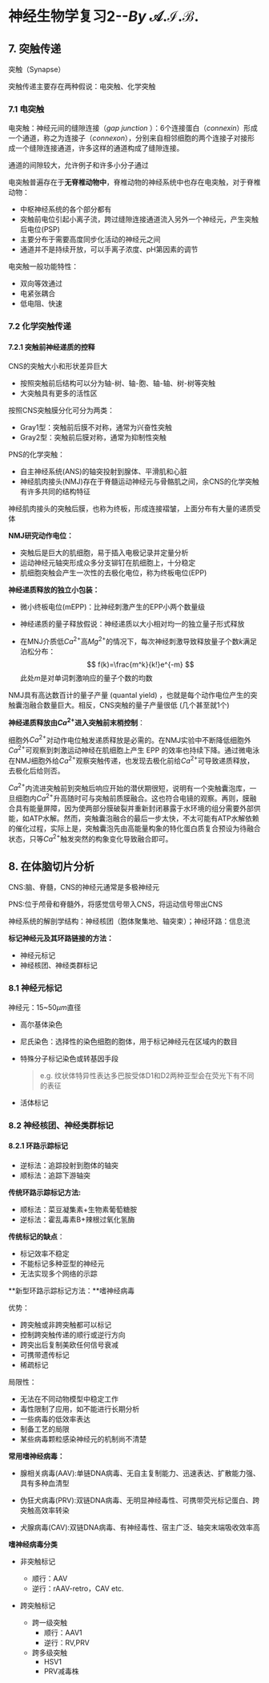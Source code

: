 # 神经生物学复习2--$By\ \mathcal{A.I.B.}$

## 7. 突触传递

突触（Synapse）

突触传递主要存在两种假说：电突触、化学突触

### 7.1 电突触

电突触：神经元间的缝隙连接（*gap junction* ）：6个连接蛋白（*connexin*）形成一个通道，称之为连接子（*connexon*），分别来自相邻细胞的两个连接子对接形成一个缝隙连接通道，许多这样的通道构成了缝隙连接。

通道的间隙较大，允许例子和许多小分子通过

电突触普遍存在于**无脊椎动物中**，脊椎动物的神经系统中也存在电突触，对于脊椎动物：

+ 中枢神经系统的各个部分都有
+ 突触前电位引起小离子流，跨过缝隙连接通道流入另外一个神经元，产生突触后电位(PSP)
+ 主要分布于需要高度同步化活动的神经元之间
+ 通道并不是持续开放，可以手离子浓度、pH第因素的调节

电突触一般功能特性：

+ 双向等效通过
+ 电紧张耦合
+ 低电阻、快速

### 7.2 化学突触传递

#### 7.2.1 突触前神经递质的控释

CNS的突触大小和形状差异巨大

+ 按照突触前后结构可以分为轴-树、轴-胞、轴-轴、树-树等突触
+ 大突触具有更多的活性区

按照CNS突触膜分化可分为两类：

+ Gray1型：突触前后膜不对称，通常为兴奋性突触
+ Gray2型：突触前后膜对称，通常为抑制性突触

PNS的化学突触：

+ 自主神经系统(ANS)的轴突投射到腺体、平滑肌和心脏
+ 神经肌肉接头(NMJ)存在于脊髓运动神经元与骨骼肌之间，余CNS的化学突触有许多共同的结构特征

神经肌肉接头的突触后膜，也称为终板，形成连接褶皱，上面分布有大量的递质受体

**NMJ研究动作电位：**

+ 突触后是巨大的肌细胞，易于插入电极记录并定量分析
+ 运动神经元轴突形成众多分支铆钉在肌细胞上，十分稳定
+ 肌细胞突触会产生一次性的去极化电位，称为终板电位(EPP)

**神经递质释放的独立小包装：**

+ 微小终板电位(mEPP)：比神经刺激产生的EPP小两个数量级

+ 神经递质的量子释放假说：神经递质以大小相对均一的独立量子形式释放

+ 在MNJ介质低$Ca^{2+}$高$Mg^{2+}$的情况下，每次神经刺激导致释放量子个数$k$满足泊松分布：
  $$
  f(k)=\frac{m^k}{k!}e^{-m}
  $$
  此处$m$是对单词刺激响应的量子个数的均数

NMJ具有高达数百计的量子产量 (quantal yield) ，也就是每个动作电位产生的突触囊泡融合数量巨大。相反，CNS突触的量子产量很低 (几个甚至就1个)

**神经递质释放由$Ca^{2+}$进入突触前末梢控制**：

细胞外$Ca^{2+}$对动作电位触发递质释放是必需的。在NMJ实验中不断降低细胞外$Ca^{2+}$可观察到刺激运动神经在肌细胞上产生 EPP 的效率也持续下降。通过微电泳在NMJ细胞外给$Ca^{2+}$观察突触传递，也发现去极化前给$Ca^{2+}$可导致递质释放，去极化后给则否。

$Ca^{2+}$内流进突触前到突触后响应开始的潜伏期很短，说明有一个突触囊泡库，一旦细胞内$Ca^{2+}$升高随时可与突触前质膜融合。这也符合电镜的观察。再则，膜融合具有能量屏障，因为使两部分膜破裂并重新封闭暴露于水环境的组分需要外部供能，如ATP水解。然而，突触囊泡融合的最后一步太快，不太可能有ATP水解依赖的催化过程，实际上是，突触囊泡先由高能量构象的特化蛋白质复合预设为待融合状态，只等$Ca^{2+}$触发突然的构象变化导致融合即可。



## 8. 在体脑切片分析

CNS:脑、脊髓，CNS的神经元通常是多极神经元

PNS:位于颅骨和脊髓外，将感觉信号带入CNS，将运动信号带出CNS

神经系统的解剖学结构：神经核团（胞体聚集地、轴突束）；神经环路：信息流

**标记神经元及其环路链接的方法：**

+ 神经元标记
+ 神经核团、神经类群标记

### 8.1 神经元标记

神经元：15~50$\mu m$直径

+ 高尔基体染色

+ 尼氏染色：选择性的染色细胞的胞体，用于标记神经元在区域内的数目

+ 特殊分子标记染色或转基因手段

  > e.g. 纹状体特异性表达多巴胺受体D1和D2两种亚型会在荧光下有不同的表征

+ 活体标记

### 8.2 神经核团、神经类群标记

#### 8.2.1 环路示踪标记

+ 逆标法：追踪投射到胞体的轴突
+ 顺标法：追踪下游轴突

**传统环路示踪标记方法:**

+ 顺标法：菜豆凝集素+生物素葡萄糖胺
+ 逆标法：霍乱毒素B+辣根过氧化氢酶

**传统标记的缺点**：

+ 标记效率不稳定
+ 不能标记多种亚型的神经元
+ 无法实现多个网络的示踪

**新型环路示踪标记方法：**嗜神经病毒

优势：

+ 跨突触或非跨突触都可以标记
+ 控制跨突触传递的顺行或逆行方向
+ 跨突出后复制美欧任何信号衰减
+ 可携带遗传标记
+ 稀疏标记

局限性：

+ 无法在不同动物模型中稳定工作
+ 毒性限制了应用，如不能进行长期分析
+ 一些病毒的低效率表达
+ 制备工艺的局限
+ 某些病毒颗粒感染神经元的机制尚不清楚

**常用嗜神经病毒：**

+ 腺相关病毒(AAV):单链DNA病毒、无自主复制能力、迅速表达、扩散能力强、具有多种血清型

+ 伪狂犬病毒(PRV):双链DNA病毒、无明显神经毒性、可携带荧光标记蛋白、跨突触高效率转染
+ 犬腺病毒(CAV):双链DNA病毒、有神经毒性、宿主广泛、轴突末端吸收效率高

**嗜神经病毒分类**

+ 非突触标记

  + 顺行：AAV
  + 逆行：rAAV-retro，CAV etc.

+ 跨突触标记

  + 跨一级突触
    + 顺行：AAV1
    + 逆行：RV,PRV
  + 跨多级突触
    + HSV1
    + PRV减毒株

  









